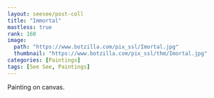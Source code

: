 ```yaml
---
layout: seesee/post-coll
title: "Immortal"
mastless: true
rank: 160
image:
  path: "https://www.botzilla.com/pix_ssl/Imortal.jpg"
  thumbnail: "https://www.botzilla.com/pix_ssl/thm/Imortal.jpg"
categories: [Paintings]
tags: [See See, Paintings]
---
```


Painting on canvas.



